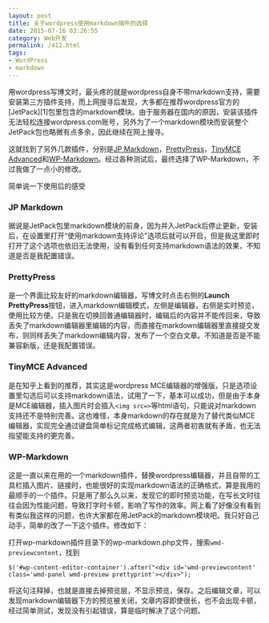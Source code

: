```yaml
---
layout: post
title: 关于wordpress使用markdown插件的选择
date: 2015-07-16 03:26:55
category: Web开发
permalink: /412.html
tags:
- WordPress
- markdown
---
```


<!--markdown-->用wordpress写博文时，最头疼的就是wordpress自身不带markdown支持，需要安装第三方插件支持，而上网搜寻后发现，大多都在推荐wordpress官方的[JetPack][1]包里包含的markdown模块。由于服务器在国内的原因，安装该插件无法轻松连接wordpress.com账号，另外为了一个markdown模块而安装整个JetPack包也略微有点多余，因此继续在网上搜寻。

这就找到了另外几款插件，分别是[JP Markdown][2]，[PrettyPress][3]，[TinyMCE Advanced][4]和[WP-Markdown][5]。经过各种测试后，最终选择了WP-Markdown，不过我做了一点小的修改。

简单说一下使用后的感受

### JP Markdown

据说是JetPack包里markdown模块的前身，因为并入JetPack后停止更新，安装后，在设置里打开“使用markdown支持评论”选项后就可以开启，但是我这里即时打开了这个选项也依旧无法使用，没有看到任何支持markdown语法的效果，不知道是否是我配置错误。

### PrettyPress

是一个界面比较友好的markdown编辑器，写博文时点击右侧的**Launch PrettyPress**按钮，进入markdown编辑模式，左侧是编辑器，右侧是实时预览，使用比较方便。只是我在切换回普通编辑器时，编辑后的内容并不能传回来，导致丢失了markdown编辑器里编辑的内容，而直接在markdown编辑器里直接提交发布，则同样丢失了markdown编辑内容，发布了一个空白文章。不知道是否是不能兼容新版，还是我配置错误。

### TinyMCE Advanced

是在知乎上看到的推荐，其实这是wordpress MCE编辑器的增强版，只是选项设置里勾选后可以支持markdown语法，试用了一下，基本可以成功，但是由于本身是MCE编辑器，插入图片时会插入`<img src=>`等html语句，只能说对markdown支持还不是特别完善。这也难怪，本身markdown的存在就是为了替代类似MCE编辑器，实现完全通过键盘简单标记完成格式编辑，这两者初衷就有矛盾，也无法指望能支持的更完善。

### WP-Markdown

这是一直以来在用的一个markdown插件，替换wordpress编辑器，并且自带的工具栏插入图片、链接时，也能很好的实现markdown语法的正确格式，算是我用的最顺手的一个插件。只是用了那么久以来，发现它的即时预览功能，在写长文时往往会因为性能问题，导致打字时卡顿，影响了写作的效率。网上看了好像没有看到有类似我这样的问题，也许大家都在用JetPack的markdown模块吧。我只好自己动手，简单的改了一下这个插件。修改如下：

打开wp-markdown插件目录下的wp-markdown.php文件，搜索`wmd-previewcontent`，找到

    $('#wp-content-editor-container').after("<div id='wmd-previewcontent' class='wmd-panel wmd-preview prettyprint'></div>");
    

将这句注释掉，也就是直接去掉预览层，不显示预览，保存。之后编辑文章，可以发现markdown编辑器下方的预览被关闭，文章内容即使很长，也不会出现卡顿，经过简单测试，发现没有引起错误，算是临时解决了这个问题。

 [1]: http://jetpack.me/
 [2]: https://wordpress.org/plugins/jetpack-markdown/
 [3]: https://wordpress.org/plugins/prettypress/
 [4]: https://wordpress.org/plugins/tinymce-advanced/
 [5]: https://wordpress.org/plugins/wp-markdown/